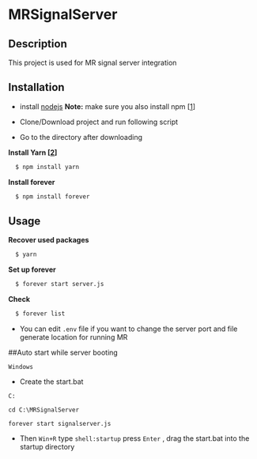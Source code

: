 # MRSignalServer

## Description
This project is used for MR signal server integration

## Installation
*	install [nodejs][0] **Note:** make sure you also install npm [[1]]

*	Clone/Download project and run following script

*	Go to the directory after downloading

**Install Yarn [[2]]**

``` bash
  $ npm install yarn
```

**Install forever**

``` bash
  $ npm install forever
```

## Usage

**Recover used packages**

``` bash
  $ yarn
```

**Set up forever**

``` bash
  $ forever start server.js
```

**Check**

``` bash
  $ forever list
```

*	You can edit `.env` file if you want to change the server port and file generate location for running MR 

##Auto start while server booting

`Windows`

* Create the start.bat
```
C:

cd C:\MRSignalServer

forever start signalserver.js
```

* Then `Win+R` type `shell:startup` press `Enter` , drag the start.bat into the startup directory


[0]: https://nodejs.org/en/
[1]: https://www.npmjs.com/
[2]: https://yarnpkg.com/lang/en/
